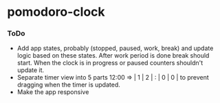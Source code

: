 # pomodoro-clock

### ToDo
- Add app states, probably (stopped, paused, work, break) and update logic based on these states. After work period is done break should start. When the clock is in progress or paused counters shouldn't update it.
- Separate timer view into 5 parts 12:00 => | 1 | 2 | : | 0 | 0 | to prevent dragging when the timer is updated. 
- Make the app responsive